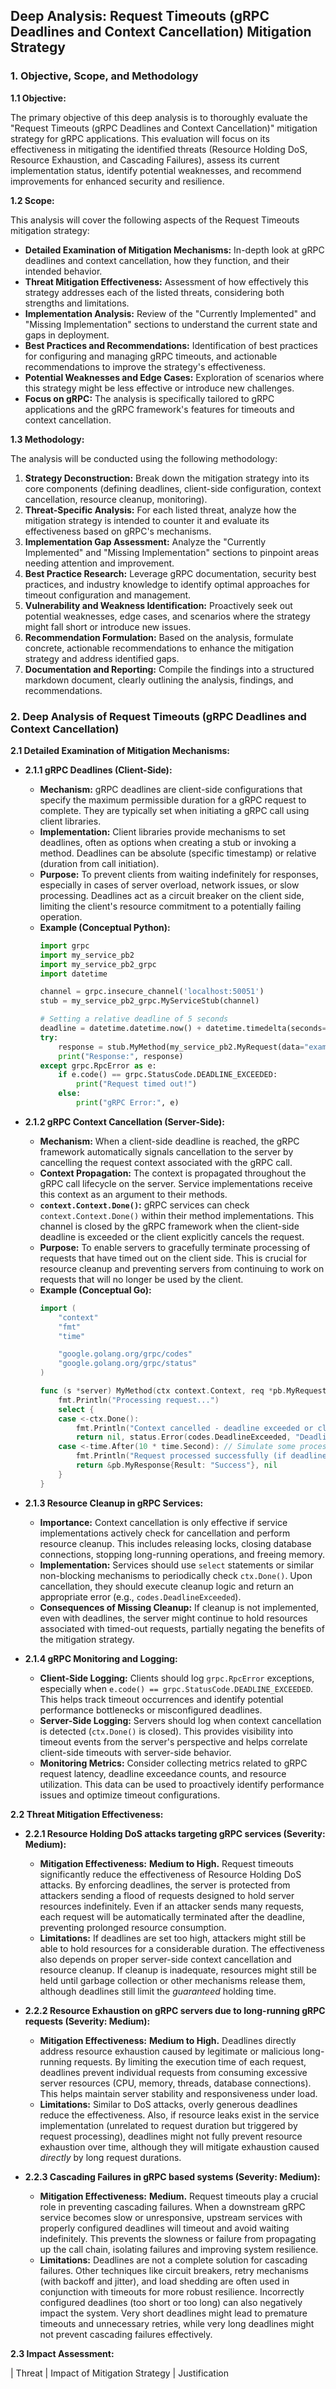 ## Deep Analysis: Request Timeouts (gRPC Deadlines and Context Cancellation) Mitigation Strategy

### 1. Objective, Scope, and Methodology

**1.1 Objective:**

The primary objective of this deep analysis is to thoroughly evaluate the "Request Timeouts (gRPC Deadlines and Context Cancellation)" mitigation strategy for gRPC applications. This evaluation will focus on its effectiveness in mitigating the identified threats (Resource Holding DoS, Resource Exhaustion, and Cascading Failures), assess its current implementation status, identify potential weaknesses, and recommend improvements for enhanced security and resilience.

**1.2 Scope:**

This analysis will cover the following aspects of the Request Timeouts mitigation strategy:

*   **Detailed Examination of Mitigation Mechanisms:**  In-depth look at gRPC deadlines and context cancellation, how they function, and their intended behavior.
*   **Threat Mitigation Effectiveness:**  Assessment of how effectively this strategy addresses each of the listed threats, considering both strengths and limitations.
*   **Implementation Analysis:**  Review of the "Currently Implemented" and "Missing Implementation" sections to understand the current state and gaps in deployment.
*   **Best Practices and Recommendations:**  Identification of best practices for configuring and managing gRPC timeouts, and actionable recommendations to improve the strategy's effectiveness.
*   **Potential Weaknesses and Edge Cases:**  Exploration of scenarios where this strategy might be less effective or introduce new challenges.
*   **Focus on gRPC:** The analysis is specifically tailored to gRPC applications and the gRPC framework's features for timeouts and context cancellation.

**1.3 Methodology:**

The analysis will be conducted using the following methodology:

1.  **Strategy Deconstruction:**  Break down the mitigation strategy into its core components (defining deadlines, client-side configuration, context cancellation, resource cleanup, monitoring).
2.  **Threat-Specific Analysis:**  For each listed threat, analyze how the mitigation strategy is intended to counter it and evaluate its effectiveness based on gRPC's mechanisms.
3.  **Implementation Gap Assessment:**  Analyze the "Currently Implemented" and "Missing Implementation" sections to pinpoint areas needing attention and improvement.
4.  **Best Practice Research:**  Leverage gRPC documentation, security best practices, and industry knowledge to identify optimal approaches for timeout configuration and management.
5.  **Vulnerability and Weakness Identification:**  Proactively seek out potential weaknesses, edge cases, and scenarios where the strategy might fall short or introduce new issues.
6.  **Recommendation Formulation:**  Based on the analysis, formulate concrete, actionable recommendations to enhance the mitigation strategy and address identified gaps.
7.  **Documentation and Reporting:**  Compile the findings into a structured markdown document, clearly outlining the analysis, findings, and recommendations.

### 2. Deep Analysis of Request Timeouts (gRPC Deadlines and Context Cancellation)

**2.1 Detailed Examination of Mitigation Mechanisms:**

*   **2.1.1 gRPC Deadlines (Client-Side):**
    *   **Mechanism:** gRPC deadlines are client-side configurations that specify the maximum permissible duration for a gRPC request to complete.  They are typically set when initiating a gRPC call using client libraries.
    *   **Implementation:**  Client libraries provide mechanisms to set deadlines, often as options when creating a stub or invoking a method.  Deadlines can be absolute (specific timestamp) or relative (duration from call initiation).
    *   **Purpose:**  To prevent clients from waiting indefinitely for responses, especially in cases of server overload, network issues, or slow processing.  Deadlines act as a circuit breaker on the client side, limiting the client's resource commitment to a potentially failing operation.
    *   **Example (Conceptual Python):**
        ```python
        import grpc
        import my_service_pb2
        import my_service_pb2_grpc
        import datetime

        channel = grpc.insecure_channel('localhost:50051')
        stub = my_service_pb2_grpc.MyServiceStub(channel)

        # Setting a relative deadline of 5 seconds
        deadline = datetime.datetime.now() + datetime.timedelta(seconds=5)
        try:
            response = stub.MyMethod(my_service_pb2.MyRequest(data="example"), deadline=deadline)
            print("Response:", response)
        except grpc.RpcError as e:
            if e.code() == grpc.StatusCode.DEADLINE_EXCEEDED:
                print("Request timed out!")
            else:
                print("gRPC Error:", e)
        ```

*   **2.1.2 gRPC Context Cancellation (Server-Side):**
    *   **Mechanism:** When a client-side deadline is reached, the gRPC framework automatically signals cancellation to the server by cancelling the request context associated with the gRPC call.
    *   **Context Propagation:** The context is propagated throughout the gRPC call lifecycle on the server.  Service implementations receive this context as an argument to their methods.
    *   **`context.Context.Done()`:**  gRPC services can check `context.Context.Done()` within their method implementations. This channel is closed by the gRPC framework when the client-side deadline is exceeded or the client explicitly cancels the request.
    *   **Purpose:** To enable servers to gracefully terminate processing of requests that have timed out on the client side. This is crucial for resource cleanup and preventing servers from continuing to work on requests that will no longer be used by the client.
    *   **Example (Conceptual Go):**
        ```go
        import (
            "context"
            "fmt"
            "time"

            "google.golang.org/grpc/codes"
            "google.golang.org/grpc/status"
        )

        func (s *server) MyMethod(ctx context.Context, req *pb.MyRequest) (*pb.MyResponse, error) {
            fmt.Println("Processing request...")
            select {
            case <-ctx.Done():
                fmt.Println("Context cancelled - deadline exceeded or client cancelled.")
                return nil, status.Error(codes.DeadlineExceeded, "Deadline exceeded") // Return DeadlineExceeded error
            case <-time.After(10 * time.Second): // Simulate some processing
                fmt.Println("Request processed successfully (if deadline not hit).")
                return &pb.MyResponse{Result: "Success"}, nil
            }
        }
        ```

*   **2.1.3 Resource Cleanup in gRPC Services:**
    *   **Importance:**  Context cancellation is only effective if service implementations actively check for cancellation and perform resource cleanup.  This includes releasing locks, closing database connections, stopping long-running operations, and freeing memory.
    *   **Implementation:**  Services should use `select` statements or similar non-blocking mechanisms to periodically check `ctx.Done()`.  Upon cancellation, they should execute cleanup logic and return an appropriate error (e.g., `codes.DeadlineExceeded`).
    *   **Consequences of Missing Cleanup:**  If cleanup is not implemented, even with deadlines, the server might continue to hold resources associated with timed-out requests, partially negating the benefits of the mitigation strategy.

*   **2.1.4 gRPC Monitoring and Logging:**
    *   **Client-Side Logging:**  Clients should log `grpc.RpcError` exceptions, especially when `e.code() == grpc.StatusCode.DEADLINE_EXCEEDED`. This helps track timeout occurrences and identify potential performance bottlenecks or misconfigured deadlines.
    *   **Server-Side Logging:**  Servers should log when context cancellation is detected (`ctx.Done()` is closed).  This provides visibility into timeout events from the server's perspective and helps correlate client-side timeouts with server-side behavior.
    *   **Monitoring Metrics:**  Consider collecting metrics related to gRPC request latency, deadline exceedance counts, and resource utilization.  This data can be used to proactively identify performance issues and optimize timeout configurations.

**2.2 Threat Mitigation Effectiveness:**

*   **2.2.1 Resource Holding DoS attacks targeting gRPC services (Severity: Medium):**
    *   **Mitigation Effectiveness:** **Medium to High.** Request timeouts significantly reduce the effectiveness of Resource Holding DoS attacks. By enforcing deadlines, the server is protected from attackers sending a flood of requests designed to hold server resources indefinitely.  Even if an attacker sends many requests, each request will be automatically terminated after the deadline, preventing prolonged resource consumption.
    *   **Limitations:**  If deadlines are set too high, attackers might still be able to hold resources for a considerable duration.  The effectiveness also depends on proper server-side context cancellation and resource cleanup. If cleanup is inadequate, resources might still be held until garbage collection or other mechanisms release them, although deadlines still limit the *guaranteed* holding time.

*   **2.2.2 Resource Exhaustion on gRPC servers due to long-running gRPC requests (Severity: Medium):**
    *   **Mitigation Effectiveness:** **Medium to High.** Deadlines directly address resource exhaustion caused by legitimate or malicious long-running requests. By limiting the execution time of each request, deadlines prevent individual requests from consuming excessive server resources (CPU, memory, threads, database connections). This helps maintain server stability and responsiveness under load.
    *   **Limitations:**  Similar to DoS attacks, overly generous deadlines reduce the effectiveness.  Also, if resource leaks exist in the service implementation (unrelated to request duration but triggered by request processing), deadlines might not fully prevent resource exhaustion over time, although they will mitigate exhaustion caused *directly* by long request durations.

*   **2.2.3 Cascading Failures in gRPC based systems (Severity: Medium):**
    *   **Mitigation Effectiveness:** **Medium.** Request timeouts play a crucial role in preventing cascading failures. When a downstream gRPC service becomes slow or unresponsive, upstream services with properly configured deadlines will timeout and avoid waiting indefinitely. This prevents the slowness or failure from propagating up the call chain, isolating failures and improving system resilience.
    *   **Limitations:**  Deadlines are not a complete solution for cascading failures.  Other techniques like circuit breakers, retry mechanisms (with backoff and jitter), and load shedding are often used in conjunction with timeouts for more robust resilience.  Incorrectly configured deadlines (too short or too long) can also negatively impact the system.  Very short deadlines might lead to premature timeouts and unnecessary retries, while very long deadlines might not prevent cascading failures effectively.

**2.3 Impact Assessment:**

| Threat                                         | Impact of Mitigation Strategy | Justification